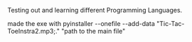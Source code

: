 Testing out and learning different Programming Languages. 


made the exe with 
 pyinstaller --onefile --add-data "Tic-Tac-ToeInstra2.mp3;." "path to the main file"
